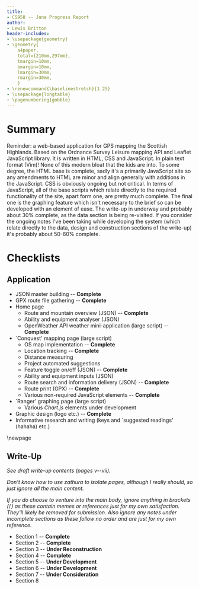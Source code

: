 ```yaml
---
title:
- CS958 -- June Progress Report
author:
- Lewis Britton
header-includes:
- \usepackage{geometry}
- \geometry{
	a4paper,
	total={210mm,297mm},
	tmargin=10mm,
	bmargin=10mm,
	lmargin=30mm,
	rmargin=30mm,
	}
- \renewcommand{\baselinestretch}{1.25}
- \usepackage{longtable}
- \pagenumbering{gobble}
---
```


# Summary

Reminder: a web-based application for GPS mapping the Scottish Highlands. Based on the Ordnance Survey Leisure mapping API and Leaflet JavaScript library. It is written in HTML, CSS and JavaScript. In plain text format (Vim)! None of this modern bloat that the kids are into. To some degree, the HTML base is complete, sadly it's a primarily JavaScript site so any amendments to HTML are minor and align generally with additions in the JavaScript. CSS is obviously ongoing but not critical. In terms of JavaScript, all of the base scripts which relate directly to the required functionality of the site, apart form one, are pretty much complete. The final one is the graphing feature which isn't necessary to the brief so can be developed with an element of ease. The write-up in underway and probably about 30\% complete, as the data section is being re-visited. If you consider the ongoing notes I've been taking while developing the system (which relate directly to the data, design and construction sections of the write-up) it's probably about 50-60\% complete.

# Checklists

## Application

* JSON master building -- **Complete**
* GPX route file gathering -- **Complete**
* Home page
	- Route and mountain overview (JSON) -- **Complete**
	- Ability and equipment analyser (JSON)
	- OpenWeather API weather mini-application (large script) -- **Complete**
* `Conquest' mapping page (large script)
	- OS map implementation -- **Complete**
	- Location tracking -- **Complete**
	- Distance measuring
	- Project automated suggestions
	- Feature toggle on/off (JSON) -- **Complete**
	- Ability and equipment inputs (JSON)
	- Route search and information delivery (JSON) -- **Complete**
	- Route print (GPX) -- **Complete**
	- Various non-required JavaScript elements -- **Complete**
* `Ranger' graphing page (large script)
	- Various *Chart.js* elements under development
* Graphic design (logo etc.) -- **Complete**
* Informative research and writing (keys and `suggested readings' (hahaha) etc.)

\newpage

## Write-Up

*See draft write-up contents (pages v--vii).*

*Don't know how to use zathura to isolate pages, although I really should, so just ignore all the main content.*

*If you do choose to venture into the main body, ignore anything in brackets (`[`) as these contain memes or references just for my own satisfaction. They'll likely be removed for submission. Also ignore any notes under incomplete sections as these follow no order and are just for my own reference.*

* Section 1 -- **Complete**
* Section 2 -- **Complete**
* Section 3 -- **Under Reconstruction**
* Section 4 -- **Complete**
* Section 5 -- **Under Development**
* Section 6 -- **Under Development**
* Section 7 -- **Under Consideration**
* Section 8
